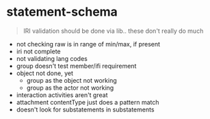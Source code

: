 # statement-schema

> IRI validation should be done via lib.. these don't really do much

- not checking raw is in range of min/max, if present
- iri not complete
- not validating lang codes
- group doesn't test member/ifi requirement
- object not done, yet
    - group as the object not working
    - group as the actor not working
- interaction activities aren't great
- attachment contentType just does a pattern match
- doesn't look for substatements in substatements
